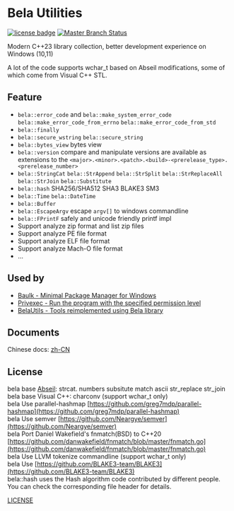 # Bela Utilities

[![license badge](https://img.shields.io/github/license/fcharlie/bela.svg)](LICENSE)
[![Master Branch Status](https://github.com/fcharlie/bela/workflows/BelaCI/badge.svg)](https://github.com/fcharlie/bela/actions)

Modern C++23 library collection, better development experience on Windows (10,11)

A lot of the code supports wchar_t based on Abseil modifications, some of which come from Visual C++ STL.

## Feature

+   `bela::error_code` and `bela::make_system_error_code` `bela::make_error_code_from_errno` `bela::make_error_code_from_std`
+   `bela::finally`
+   `bela::secure_wstring` `bela::secure_string`
+   `bela::bytes_view` bytes view
+   `bela::version` compare and manipulate versions are available as extensions to the `<major>.<minor>.<patch>.<build>-<prerelease_type>.<prerelease_number>`
+   `bela::StringCat` `bela::StrAppend` `bela::StrSplit` `bela::StrReplaceAll` `bela::StrJoin` `bela::Substitute`
+   `bela::hash` SHA256/SHA512 SHA3 BLAKE3 SM3
+   `bela::Time` `bela::DateTime`
+   `bela::Buffer`
+   `bela::EscapeArgv` escape `argv[]` to windows commandline
+   `bela::FPrintF` safely and unicode friendly printf impl
+   Support analyze zip format and list zip files
+   Support analyze PE file format
+   Support analyze ELF file format
+   Support analyze Mach-O file format
+   ...

## Used by

+   [Baulk - Minimal Package Manager for Windows](https://github.com/baulk/baulk)
+   [Privexec - Run the program with the specified permission level](https://github.com/M2Team/Privexec)
+   [BelaUtils - Tools reimplemented using Bela library](https://github.com/fcharlie/BelaUtils)

## Documents

Chinese docs: [zh-CN](./docs/zh-CN/)

## License

bela base [Abseil](https://github.com/abseil/abseil-cpp): strcat. numbers subsitute match ascii str_replace str_join
bela base Visual C++: charconv (support wchar_t only)  
bela Use parallel-hashmap [https://github.com/greg7mdp/parallel-hashmap](https://github.com/greg7mdp/parallel-hashmap)  
bela Use semver [https://github.com/Neargye/semver](https://github.com/Neargye/semver)  
bela Port Daniel Wakefield's fnmatch(BSD) to C++20 [https://github.com/danwakefield/fnmatch/blob/master/fnmatch.go](https://github.com/danwakefield/fnmatch/blob/master/fnmatch.go)  
bela Use LLVM tokenize commandline (support wchar_t only)  
bela Use [https://github.com/BLAKE3-team/BLAKE3](https://github.com/BLAKE3-team/BLAKE3)  
bela::hash uses the Hash algorithm code contributed by different people. You can check the corresponding file header for details.

[LICENSE](./LICENSE)